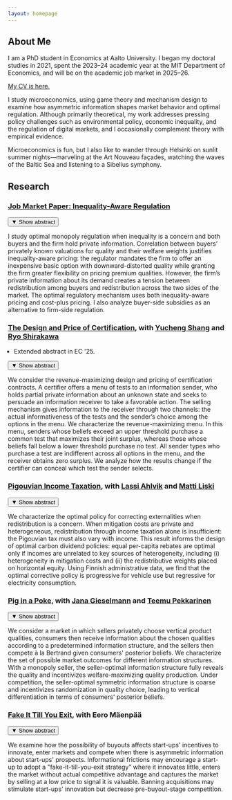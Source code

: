 ```yaml
---
layout: homepage
---
```


## About Me


I am a PhD student in Economics at Aalto University. I began my doctoral studies in 2021, spent the 2023–24 academic year at the MIT Department of Economics, and will be on the academic job market in 2025–26.

[My CV is here.](assets/files/cv.pdf)

I study microeconomics, using game theory and mechanism design to examine how asymmetric information shapes market behavior and optimal regulation. Although primarily theoretical, my work addresses pressing policy challenges such as environmental policy, economic inequality, and the regulation of digital markets, and I occasionally complement theory with empirical evidence. 

Microeconomics is fun, but I also like to wander through Helsinki on sunlit summer nights&mdash;marveling at the Art Nouveau façades, watching the waves of the Baltic Sea and listening to a Sibelius symphony.  

## Research


<div class="paper">
  <h3 class="paper-title"><a href="https://www.dropbox.com/scl/fo/09ghs2youexi0fnhkpcoz/ALHfYlksvxEpRGHC0EYU6eQ?rlkey=rnsvfl9xnc4a5cw2o0g7dgs90&st=93uv4vqz&dl=0">Job Market Paper: Inequality-Aware Regulation</a></h3>
  <button class="toggle-abstract">▼ <span class="toggle-text">Show abstract</span></button>
  <div class="abstract hidden">
    <p>I study optimal monopoly regulation when inequality is a concern
and both buyers and the firm hold private information. 
Correlation between buyers’ privately known valuations for quality and their welfare weights justifies inequality-aware pricing: the regulator mandates the firm to offer an inexpensive basic option with downward-distorted quality while granting the firm greater flexibility on pricing premium qualities. However, the firm’s private information about its demand creates a tension between redistribution among buyers and redistribution across the two sides of the market. The optimal regulatory mechanism uses both inequality-aware pricing and cost-plus
pricing. I also analyze buyer-side subsidies as an alternative to firm-side regulation.  </p>
  </div>
</div>



<div class="paper">
  <h3 class="paper-title"><a href="https://papers.ssrn.com/sol3/papers.cfm?abstract_id=5062549">The Design and Price of Certification</a>, with <a href="https://economics.mit.edu/people/phd-students/yucheng-shang">Yucheng Shang</a> and <a href="https://sites.google.com/view/ryoshirakawa">Ryo Shirakawa</a></h3>

 <ul style="margin: 0 0 1em 1em; padding-left: 1em;">
    <li style="margin-left: -1em;">Extended abstract in EC '25.</li>
  </ul>
  
  <button class="toggle-abstract">▼ <span class="toggle-text">Show abstract</span></button>
  <div class="abstract hidden">
    <p>We consider the revenue-maximizing design and pricing of certification contracts. A certifier offers a menu of tests to an information sender, who holds partial private information about an unknown state and seeks to persuade an information receiver to take a favorable action. The selling mechanism gives information to the receiver through two channels: the actual informativeness of the tests and the sender’s choice among the options in the menu. We characterize the revenue-maximizing menu. In this menu, senders whose beliefs exceed an upper threshold purchase a common test that maximizes their joint surplus, whereas those whose beliefs fall below a lower threshold purchase no test. All sender types who purchase a test are indifferent across all options in the menu, and the receiver obtains zero surplus. We analyze how the results change if the certifier can conceal which test the sender selects.</p>
  </div>
</div>


<div class="paper">
  <h3 class="paper-title"><a href="https://www.dropbox.com/scl/fo/5t5ent2mhgxuyybj9s9q3/h?rlkey=8iqe7i5ftxbg5p3tsa2tyq7w3&st=xxrr8lfw&dl=0">Pigouvian Income Taxation</a>, with <a href="https://sites.google.com/site/lassiahlvik/">Lassi Ahlvik</a> and <a href="https://hse-econ.fi/liski/">Matti Liski</a></h3>
  <button class="toggle-abstract">▼ <span class="toggle-text">Show abstract</span></button>
  <div class="abstract hidden">
    <p>We characterize the optimal policy for correcting externalities when redistribution is a concern. When mitigation costs are private and heterogeneous, redistribution through income taxation alone is insufficient: the Pigouvian tax must also vary with income. This result informs the design of optimal carbon dividend policies: equal per-capita rebates are optimal only if incomes are unrelated to key sources of heterogeneity, including (i) heterogeneity in mitigation costs and (ii) the redistributive weights placed on horizontal equity. Using Finnish administrative data, we find that the optimal corrective policy is progressive for vehicle use but regressive for electricity consumption.</p>
  </div>
</div>


<div class="paper">
  <h3 class="paper-title"><a href="https://papers.ssrn.com/sol3/papers.cfm?abstract_id=5194687">Pig in a Poke</a>, with <a href="https://sites.google.com/view/jana-gieselmann/home">Jana Gieselmann</a> and <a href="https://www.teemupekkarinen.com/">Teemu Pekkarinen</a></h3>
  <button class="toggle-abstract">▼ <span class="toggle-text">Show abstract</span></button>
  <div class="abstract hidden">
    <p>We consider a market in which sellers privately choose vertical product qualities, consumers then receive information about the chosen qualities according to a predetermined information structure, and the sellers then compete à la Bertrand given consumers' posterior beliefs. We characterize the set of possible market outcomes for different information structures. With a monopoly seller, the seller-optimal information structure fully reveals the quality and incentivizes welfare-maximizing quality production. Under competition, the seller-optimal symmetric information structure is coarse and incentivizes randomization in quality choice, leading to vertical differentiation in terms of consumers' posterior beliefs.</p>
  </div>
</div>

<div class="paper">
  <h3 class="paper-title"><a href="https://papers.ssrn.com/sol3/papers.cfm?abstract_id=5064140">Fake It Till You Exit</a>, with Eero Mäenpää</h3>
  <button class="toggle-abstract">▼ <span class="toggle-text">Show abstract</span></button>
  <div class="abstract hidden">
    <p>We examine how the possibility of buyouts affects start-ups' incentives to innovate, enter markets and compete when there is asymmetric information about start-ups' prospects. Informational frictions may encourage a start-up to adopt a "fake-it-till-you-exit strategy" where it innovates little, enters the market without actual competitive advantage and captures the market by selling at a low price to signal it is valuable. Banning acquisitions may stimulate start-ups' innovation but decrease pre-buyout-stage competition.</p>
  </div>
</div>
